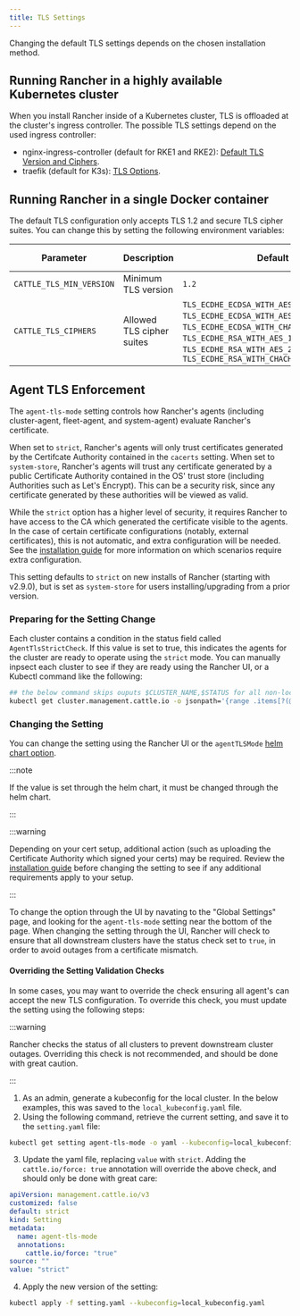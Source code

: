 ```yaml
---
title: TLS Settings
---
```


<head>
  <link rel="canonical" href="https://ranchermanager.docs.rancher.com/getting-started/installation-and-upgrade/installation-references/tls-settings"/>
</head>

Changing the default TLS settings depends on the chosen installation method.

## Running Rancher in a highly available Kubernetes cluster

When you install Rancher inside of a Kubernetes cluster, TLS is offloaded at the cluster's ingress controller. The possible TLS settings depend on the used ingress controller:

* nginx-ingress-controller (default for RKE1 and RKE2): [Default TLS Version and Ciphers](https://kubernetes.github.io/ingress-nginx/user-guide/tls/#default-tls-version-and-ciphers).
* traefik (default for K3s): [TLS Options](https://doc.traefik.io/traefik/https/tls/#tls-options).

## Running Rancher in a single Docker container

The default TLS configuration only accepts TLS 1.2 and secure TLS cipher suites. You can change this by setting the following environment variables:

| Parameter | Description | Default | Available options |
|-----|-----|-----|-----|
| `CATTLE_TLS_MIN_VERSION` | Minimum TLS version | `1.2` | `1.0`, `1.1`, `1.2`, `1.3` |
| `CATTLE_TLS_CIPHERS` | Allowed TLS cipher suites | `TLS_ECDHE_ECDSA_WITH_AES_128_GCM_SHA256`,<br/>`TLS_ECDHE_ECDSA_WITH_AES_256_GCM_SHA384`,<br/>`TLS_ECDHE_ECDSA_WITH_CHACHA20_POLY1305`,<br/>`TLS_ECDHE_RSA_WITH_AES_128_GCM_SHA256`,<br/>`TLS_ECDHE_RSA_WITH_AES_256_GCM_SHA384`,<br/>`TLS_ECDHE_RSA_WITH_CHACHA20_POLY1305` | See [Golang tls constants](https://golang.org/pkg/crypto/tls/#pkg-constants) |

## Agent TLS Enforcement

The `agent-tls-mode` setting controls how Rancher's agents (including cluster-agent, fleet-agent, and system-agent) evaluate Rancher's certificate.

When set to `strict`, Rancher's agents will only trust certificates generated by the Certifcate Authority contained in the `cacerts` setting. 
When set to `system-store`, Rancher's agents will trust any certificate generated by a public Certificate Authority contained in the OS' trust store (including Authorities such as Let's Encrypt). This can be a security risk, since any certificate generated by these authorities will be viewed as valid.

While the `strict` option has a higher level of security, it requires Rancher to have access to the CA which generated the certificate visible to the agents. In the case of certain certificate configurations (notably, external certificates), this is not automatic, and extra configuration will be needed. See the [installation guide](../install-upgrade-on-a-kubernetes-cluster/install-upgrade-on-a-kubernetes-cluster.md#3-choose-your-ssl-configuration) for more information on which scenarios require extra configuration.

This setting defaults to `strict` on new installs of Rancher (starting with v2.9.0), but is set as `system-store` for users installing/upgrading from a prior version.

### Preparing for the Setting Change

Each cluster contains a condition in the status field called `AgentTlsStrictCheck`. If this value is set to true, this indicates the agents for the cluster are ready to operate using the `strict` mode. You can manually inpsect each cluster to see if they are ready using the Rancher UI, or a Kubectl command like the following:

```bash
## the below command skips ouputs $CLUSTER_NAME,$STATUS for all non-local clusters
kubectl get cluster.management.cattle.io -o jsonpath='{range .items[?(@.metadata.name!="local")]}{.metadata.name},{.status.conditions[?(@.type=="AgentTlsStrictCheck")].status}{"\n"}{end}'
```

### Changing the Setting

You can change the setting using the Rancher UI or the `agentTLSMode` [helm chart option](./helm-chart-options.md).

:::note

If the value is set through the helm chart, it must be changed through the helm chart.

:::

:::warning

Depending on your cert setup, additional action (such as uploading the Certificate Authority which signed your certs) may be required. Review the [installation guide](../install-upgrade-on-a-kubernetes-cluster/install-upgrade-on-a-kubernetes-cluster.md#3-choose-your-ssl-configuration) before changing the setting to see if any additional requirements apply to your setup.

:::

To change the option through the UI by navating to the "Global Settings" page, and looking for the `agent-tls-mode` setting near the bottom of the page. When changing the setting through the UI, Rancher will check to ensure that all downstream clusters have the status check set to `true`, in order to avoid outages from a certificate mismatch.


#### Overriding the Setting Validation Checks

In some cases, you may want to override the check ensuring all agent's can accept the new TLS configuration. To override this check, you must update the setting using the following steps:

:::warning

Rancher checks the status of all clusters to prevent downstream cluster outages. Overriding this check is not recommended, and should be done with great caution.

:::

1. As an admin, generate a kubeconfig for the local cluster. In the below examples, this was saved to the `local_kubeconfig.yaml` file.
2. Using the following command, retrieve the current setting, and save it to the `setting.yaml` file:
```bash
kubectl get setting agent-tls-mode -o yaml --kubeconfig=local_kubeconfig.yaml >> setting.yaml
```
3. Update the yaml file, replacing `value` with `strict`. Adding the `cattle.io/force: true` annotation will override the above check, and should only be done with great care:
```yaml
apiVersion: management.cattle.io/v3
customized: false
default: strict
kind: Setting
metadata:
  name: agent-tls-mode
  annotations:
    cattle.io/force: "true"
source: ""
value: "strict"
```
4. Apply the new version of the setting:
```bash
kubectl apply -f setting.yaml --kubeconfig=local_kubeconfig.yaml
```

